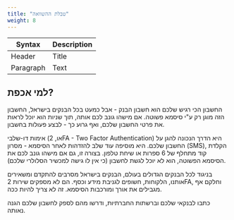 ```yaml
---
title: "טבלת ההשוואה"
weight: 8
---
```


| Syntax      | Description |
| ----------- | ----------- |
| Header      | Title       |
| Paragraph   | Text        |

## למי אכפת?

החשבון הכי רגיש שלכם הוא חשבון הבנק - אבל כמעט בכל הבנקים בישראל, החשבון הזה מוגן רק ע"י סיסמא פשוטה. אם מישהו גונב לכם אותה, תוך שניות הוא יוכל לראות את פרטי החשבון שלכם, ואף גרוע כך - לבצע פעולות בחשבון. 

אימות דו-שלבי (או, 2FA - Two Factor Authentication) היא הדרך הנכונה להגן על החשבון שלכם. היא מוסיפה עוד שלב להזדהות לאחר הסיסמא - מסרון (SMS), הקלדת קוד מתחלף של 6 ספרות או שיחת טלפון. בצורה זו, גם אם מישהו גונב לכם את הסיסמא הפשוטה, הוא לא יוכל לגשת לחשבון (כי אין לו גישה למכשיר הסלולרי שלכם).

בניגוד לכל הבנקים הגדולים בעולם, הבנקים בישראל מסרבים להתקדם ומשאירים אותנו, הלקוחות, חשופים לגניבת מידע וכסף. הם לא מספקים שירות 2FA, וחלקם אף מגבילים את אורך ומורכבות הסיסמא. זה לא צריך להיות ככה. 

כתבו לבנקאי שלכם וברשתות החברתיות, ודרשו מהם לספק לחשבון שלכם הגנה נאותה.
